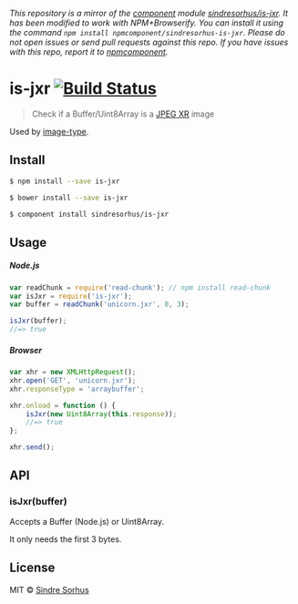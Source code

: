 *This repository is a mirror of the [component](http://component.io) module [sindresorhus/is-jxr](http://github.com/sindresorhus/is-jxr). It has been modified to work with NPM+Browserify. You can install it using the command `npm install npmcomponent/sindresorhus-is-jxr`. Please do not open issues or send pull requests against this repo. If you have issues with this repo, report it to [npmcomponent](https://github.com/airportyh/npmcomponent).*
# is-jxr [![Build Status](https://travis-ci.org/sindresorhus/is-jxr.svg?branch=master)](https://travis-ci.org/sindresorhus/is-jxr)

> Check if a Buffer/Uint8Array is a [JPEG XR](http://en.wikipedia.org/wiki/JPEG_XR) image

Used by [image-type](https://github.com/sindresorhus/image-type).


## Install

```sh
$ npm install --save is-jxr
```

```sh
$ bower install --save is-jxr
```

```sh
$ component install sindresorhus/is-jxr
```


## Usage

##### Node.js

```js
var readChunk = require('read-chunk'); // npm install read-chunk
var isJxr = require('is-jxr');
var buffer = readChunk('unicorn.jxr', 0, 3);

isJxr(buffer);
//=> true
```

##### Browser

```js
var xhr = new XMLHttpRequest();
xhr.open('GET', 'unicorn.jxr');
xhr.responseType = 'arraybuffer';

xhr.onload = function () {
	isJxr(new Uint8Array(this.response));
	//=> true
};

xhr.send();
```


## API

### isJxr(buffer)

Accepts a Buffer (Node.js) or Uint8Array.

It only needs the first 3 bytes.


## License

MIT © [Sindre Sorhus](http://sindresorhus.com)
